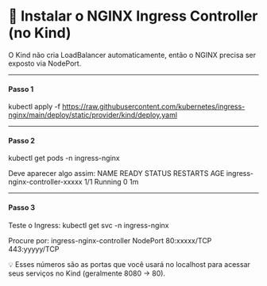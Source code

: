 # 🧩 Instalar o NGINX Ingress Controller (no Kind)

O Kind não cria LoadBalancer automaticamente, então o NGINX precisa ser exposto via NodePort.

---
#### Passo 1
kubectl apply -f https://raw.githubusercontent.com/kubernetes/ingress-nginx/main/deploy/static/provider/kind/deploy.yaml

---
#### Passo 2
kubectl get pods -n ingress-nginx

Deve aparecer algo assim:
NAME                                        READY   STATUS    RESTARTS   AGE
ingress-nginx-controller-xxxxx              1/1     Running   0          1m

---
#### Passo 3
Teste o Ingress:
kubectl get svc -n ingress-nginx

Procure por:
ingress-nginx-controller   NodePort   80:xxxxx/TCP   443:yyyyy/TCP

💡 Esses números são as portas que você usará no localhost para acessar seus serviços no Kind (geralmente 8080 → 80).
